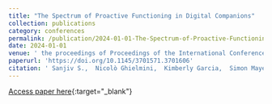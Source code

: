 ```yaml
---
title: "The Spectrum of Proactive Functioning in Digital Companions"
collection: publications
category: conferences
permalink: /publication/2024-01-01-The-Spectrum-of-Proactive-Functioning-in-Digital-Companions
date: 2024-01-01
venue: ' the proceedings of Proceedings of the International Conference on Mobile and Ubiquitous Multimedia'
paperurl: 'https://doi.org/10.1145/3701571.3701606'
citation: ' Sanjiv S.,  Nicolò Ghielmini,  Kimberly Garcia,  Simon Mayer.' 
---
```

[Access paper here](https://doi.org/10.1145/3701571.3701606){:target="_blank"}
